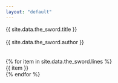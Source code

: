 ```yaml
---
layout: "default"
---
```


<div class="title">
  {{  site.data.the_sword.title }}
</div>
<br />
<div class="author">
  {{  site.data.the_sword.author }}
</div>
<br />
<br />
{% for item in site.data.the_sword.lines %}
  <div class="narrated">{{ item }}</div>
{% endfor %}
